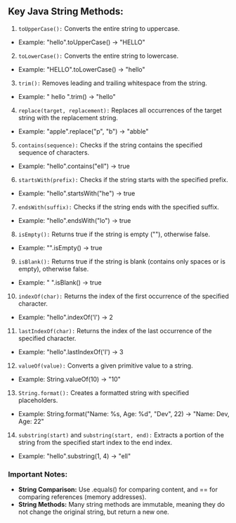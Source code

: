 ## Key Java String Methods:
01. `toUpperCase():` Converts the entire string to uppercase.
  * Example: "hello".toUpperCase() → "HELLO"
02. `toLowerCase():` Converts the entire string to lowercase.
  * Example: "HELLO".toLowerCase() → "hello"
03. `trim():` Removes leading and trailing whitespace from the string.
  * Example: " hello ".trim() → "hello"
04. `replace(target, replacement):` Replaces all occurrences of the target string with the replacement string.
  * Example: "apple".replace("p", "b") → "abble"
05. `contains(sequence):` Checks if the string contains the specified sequence of characters.
  * Example: "hello".contains("ell") → true
06. `startsWith(prefix):` Checks if the string starts with the specified prefix.
  * Example: "hello".startsWith("he") → true
07. `endsWith(suffix):` Checks if the string ends with the specified suffix.
  * Example: "hello".endsWith("lo") → true
08. `isEmpty():` Returns true if the string is empty (""), otherwise false.
  * Example: "".isEmpty() → true
09. `isBlank():` Returns true if the string is blank (contains only spaces or is empty), otherwise false.
  * Example: " ".isBlank() → true
10. `indexOf(char):` Returns the index of the first occurrence of the specified character.
  * Example: "hello".indexOf('l') → 2
11. `lastIndexOf(char):` Returns the index of the last occurrence of the specified character.
  * Example: "hello".lastIndexOf('l') → 3
12. `valueOf(value):` Converts a given primitive value to a string.
  * Example: String.valueOf(10) → "10"
13. `String.format():` Creates a formatted string with specified placeholders.
  * Example: String.format("Name: %s, Age: %d", "Dev", 22) → "Name: Dev, Age: 22"
14. `substring(start)` and `substring(start, end):` Extracts a portion of the string from the specified start index to the end index.
  * Example: "hello".substring(1, 4) → "ell"<br/>
### Important Notes:
  - **String Comparison:** Use .equals() for comparing content, and == for comparing references (memory addresses).
  - **String Methods:** Many string methods are immutable, meaning they do not change the original string, but return a new one.
